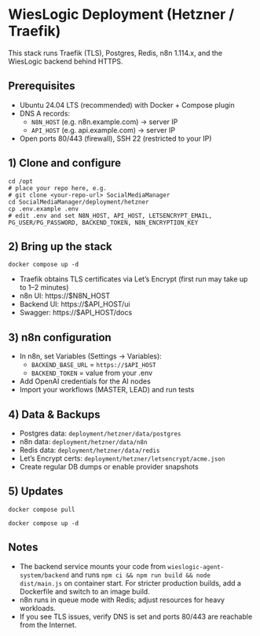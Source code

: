 ﻿# WiesLogic Deployment (Hetzner / Traefik)

This stack runs Traefik (TLS), Postgres, Redis, n8n 1.114.x, and the WiesLogic backend behind HTTPS.

## Prerequisites
- Ubuntu 24.04 LTS (recommended) with Docker + Compose plugin
- DNS A records:
  - `N8N_HOST` (e.g. n8n.example.com) → server IP
  - `API_HOST` (e.g. api.example.com) → server IP
- Open ports 80/443 (firewall), SSH 22 (restricted to your IP)

## 1) Clone and configure
```
cd /opt
# place your repo here, e.g.
# git clone <your-repo-url> SocialMediaManager
cd SocialMediaManager/deployment/hetzner
cp .env.example .env
# edit .env and set N8N_HOST, API_HOST, LETSENCRYPT_EMAIL, PG_USER/PG_PASSWORD, BACKEND_TOKEN, N8N_ENCRYPTION_KEY
```

## 2) Bring up the stack
```
docker compose up -d
```
- Traefik obtains TLS certificates via Let’s Encrypt (first run may take up to 1–2 minutes)
- n8n UI: https://$N8N_HOST
- Backend UI: https://$API_HOST/ui
- Swagger: https://$API_HOST/docs

## 3) n8n configuration
- In n8n, set Variables (Settings → Variables):
  - `BACKEND_BASE_URL` = `https://$API_HOST`
  - `BACKEND_TOKEN` = value from your .env
- Add OpenAI credentials for the AI nodes
- Import your workflows (MASTER, LEAD) and run tests

## 4) Data & Backups
- Postgres data: `deployment/hetzner/data/postgres`
- n8n data: `deployment/hetzner/data/n8n`
- Redis data: `deployment/hetzner/data/redis`
- Let’s Encrypt certs: `deployment/hetzner/letsencrypt/acme.json`
- Create regular DB dumps or enable provider snapshots

## 5) Updates
```
docker compose pull

docker compose up -d
```

## Notes
- The backend service mounts your code from `wieslogic-agent-system/backend` and runs `npm ci && npm run build && node dist/main.js` on container start. For stricter production builds, add a Dockerfile and switch to an image build.
- n8n runs in queue mode with Redis; adjust resources for heavy workloads.
- If you see TLS issues, verify DNS is set and ports 80/443 are reachable from the Internet.
